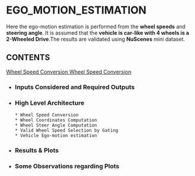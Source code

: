 # EGO_MOTION_ESTIMATION
Here the ego-motion estimation is performed from the **wheel speeds** and **steering angle**. It is assumed that the **vehicle is car-like with 4 wheels is a 2-Wheeled Drive**.The results are validated using **NuScenes** mini dataset.

## CONTENTS

<ins> Wheel Speed Conversion </ins>
<u> Wheel Speed Conversion </u>

 - ### Inputs Considered and Required Outputs
 - ### High Level Architecture
       * Wheel Speed Conversion
       * Wheel Coordinates Computation
       * Wheel Steer Angle Computation
       * Valid Wheel Speed Selection by Gating
       * Vehicle Ego-motion estimation
 - ### Results & Plots
 - ### Some Observations regarding Plots
